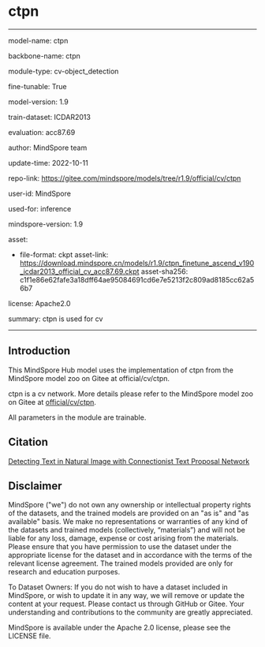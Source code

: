 # ctpn

---

model-name: ctpn

backbone-name: ctpn

module-type: cv-object_detection

fine-tunable: True

model-version: 1.9

train-dataset: ICDAR2013

evaluation: acc87.69

author: MindSpore team

update-time: 2022-10-11

repo-link: <https://gitee.com/mindspore/models/tree/r1.9/official/cv/ctpn>

user-id: MindSpore

used-for: inference

mindspore-version: 1.9

asset:

-
    file-format: ckpt
    asset-link: <https://download.mindspore.cn/models/r1.9/ctpn_finetune_ascend_v190_icdar2013_official_cv_acc87.69.ckpt>
    asset-sha256: c1f1e86e62fafe3a18dff64ae95084691cd6e7e5213f2c809ad8185cc62a56b7

license: Apache2.0

summary: ctpn is used for cv

---

## Introduction

This MindSpore Hub model uses the implementation of ctpn from the MindSpore model zoo on Gitee at official/cv/ctpn.

ctpn is a cv network. More details please refer to the MindSpore model zoo on Gitee at [official/cv/ctpn](https://gitee.com/mindspore/models/blob/r1.9/official/cv/ctpn/README.md).

All parameters in the module are trainable.

## Citation

[Detecting Text in Natural Image with Connectionist Text Proposal Network](https://arxiv.org/pdf/1609.03605.pdf)

## Disclaimer

MindSpore ("we") do not own any ownership or intellectual property rights of the datasets, and the trained models are provided on an "as is" and "as available" basis. We make no representations or warranties of any kind of the datasets and trained models (collectively, “materials”) and will not be liable for any loss, damage, expense or cost arising from the materials. Please ensure that you have permission to use the dataset under the appropriate license for the dataset and in accordance with the terms of the relevant license agreement. The trained models provided are only for research and education purposes.

To Dataset Owners: If you do not wish to have a dataset included in MindSpore, or wish to update it in any way, we will remove or update the content at your request. Please contact us through GitHub or Gitee. Your understanding and contributions to the community are greatly appreciated.

MindSpore is available under the Apache 2.0 license, please see the LICENSE file.

